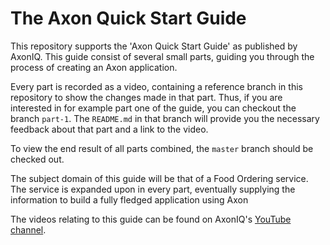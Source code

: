 # The Axon Quick Start Guide 

This repository supports the 'Axon Quick Start Guide' as published by AxonIQ.
This guide consist of several small parts, guiding you through the process of creating an Axon application.

Every part is recorded as a video,
 containing a reference branch in this repository to show the changes made in that part.
Thus, if you are interested in for example part one of the guide, you can checkout the branch `part-1`.
The `README.md` in that branch will provide you the necessary feedback about that part and a link to the video.

To view the end result of all parts combined, the `master` branch should be checked out. 
 
The subject domain of this guide will be that of a Food Ordering service.
The service is expanded upon in every part,
 eventually supplying the information to build a fully fledged application using Axon

The videos relating to this guide can be found on AxonIQ's [YouTube channel](https://www.youtube.com/axoniq).
